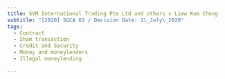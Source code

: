 ```yaml
---
title: SVM International Trading Pte Ltd and others v Liew Kum Chong
subtitle: "[2020] SGCA 63 / Decision Date: 1\_July\_2020"
tags:
  - Contract
  - Sham transaction
  - Credit and Security
  - Money and moneylenders
  - Illegal moneylending

---
```

